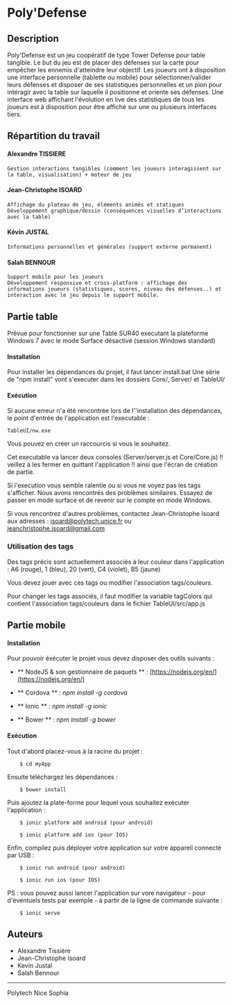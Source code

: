 Poly'Defense
=====================


## Description

Poly'Defense est un jeu coopératif de type Tower Defense pour table tangible. 
Le but du jeu est de placer des défenses sur la carte pour empêcher les ennemis d'atteindre leur objectif.
Les joueurs ont à disposition une interface personnelle (tablette ou mobile) pour sélectionner/valider leurs défenses et disposer
de ses statistiques personnelles et un pion pour intéragir avec la table sur laquelle il positionne et oriente ses défenses.
Une interface web affichant l'évolution en live des statistiques de tous les joueurs est à disposition pour être affiché
sur une ou plusieurs interfaces tiers.
 
## Répartition du travail

#### Alexandre TISSIERE
	Gestion interactions tangibles (comment les joueurs interagissent sur la table, visualisation) + moteur de jeu

#### Jean-Christophe ISOARD
	Affichage du plateau de jeu, éléments animés et statiques
	Développement graphique/dessin (conséquences visuelles d’interactions avec la table)

#### Kévin JUSTAL
	Informations personnelles et générales (support externe permanent)

#### Salah BENNOUR
	Support mobile pour les joueurs
	Développement responsive et cross-platform : affichage des informations joueurs (statistiques, scores, niveau des défenses..) et interaction avec le jeu depuis le support mobile.

## Partie table
Prévue pour fonctionner sur une Table SUR40 executant la plateforme Windows 7 avec le mode Surface désactivé (session Windows standard)

#### Installation

Pour installer les dépendances du projet, il faut lancer install.bat
Une série de "npm install" vont s'executer dans les dossiers Core/, Server/ et TableUI/

#### Exécution

Si aucune erreur n'a été rencontrée lors de l''installation des dépendances,
le point d'entrée de l'application est l'executable :

	TableUI/nw.exe

Vous pouvez en créer un raccourcis si vous le souhaitez.

Cet executable va lancer deux consoles 
(Server/server.js et Core/Core.js) 
!! veillez à les fermer en quittant l'application !!
ainsi que l'écran de création de partie.

Si l'execution vous semble ralentie ou si vous ne voyez pas les tags s'afficher. 
Nous avons rencontrés des problèmes similaires.
Essayez de passer en mode surface et de revenir sur le compte en mode Windows.

Si vous rencontrez d'autres problèmes, contactez Jean-Christophe Isoard aux adresses : 
isoard@polytech.unice.fr ou jeanchristophe.isoard@gmail.com

### Utilisation des tags

Des tags précis sont actuellement associés à leur couleur dans l'application :
A6 (rouge), 1 (bleu), 20 (vert), C4 (violet), B5 (jaune)

Vous devez jouer avec ces tags ou modifier l'association tags/couleurs.

Pour changer les tags associés, il faut modifier la variable tagColors qui contient l'association tags/couleurs
dans le fichier TableUI/src/app.js

## Partie mobile

#### Installation

Pour pouvoir éxécuter le projet vous devez disposer des outils suivants :
 

* ** NodeJS & son gestionnaire de paquets ** : [https://nodejs.org/en/](https://nodejs.org/en/)

* ** Cordova **  : *npm install -g cordova*

* ** Ionic **  : *npm install -g ionic*
		
* ** Bower **  : *npm install -g bower*
	

#### Exécution

Tout d'abord placez-vous à la racine du projet :
	
		$ cd myApp

Ensuite téléchargez les dépendances :

		$ bower install
		
Puis ajoutez la plate-forme pour lequel vous souhaitez exécuter l'application :
	
		$ ionic platform add android (pour android)
		
		$ ionic platform add ios (pour IOS)
		
Enfin, compilez puis déployer votre application sur votre appareil connecté par USB :

		$ ionic run android (pour android)
		
		$ ionic run ios (pour IOS)
		

PS : vous pouvez aussi lancer l'application sur vore navigateur - pour d'éventuels tests par exemple - à partir de la ligne de commande suivante :

		$ ionic serve



## Auteurs

* Alexandre Tissière
* Jean-Christophe Isoard
* Kevin Justal
* Salah Bennour

---

Polytech Nice Sophia
